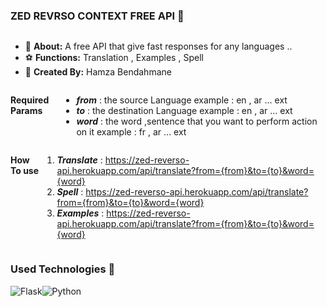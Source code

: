 ### ZED REVRSO CONTEXT FREE API 👋

<div style='display: flex;'>

- 🌱 **About:** A free API that give fast responses for any languages ..
- ⚽ **Functions:** Translation , Examples , Spell
- 💬 **Created By:** Hamza Bendahmane
</div>
<div style='display: flex;'>

  
**Required Params**
  
 - ***from*** : the source Language example : en , ar ... ext
 - ***to*** : the destination Language example : en , ar ... ext
 - ***word*** : the word ,sentence that you want to perform action on it example : fr , ar ... ext
  
  </div>

<div style='display: flex;'>
  
  
**How To use**


1. ***Translate*** : https://zed-reverso-api.herokuapp.com/api/translate?from={from}&to={to}&word={word}
2. ***Spell*** :  https://zed-reverso-api.herokuapp.com/api/translate?from={from}&to={to}&word={word}
3. ***Examples*** :  https://zed-reverso-api.herokuapp.com/api/translate?from={from}&to={to}&word={word}
</div>



### Used Technologies 🔭

<div style='display: flex;'>
  <img alt="Flask" src="https://img.shields.io/badge/flask-%23323330.svg?style=for-the-badge&logo=flask&logoColor=%23F7DF1E" />
  <img alt="Python" src="https://img.shields.io/badge/python-%2314354C.svg?style=for-the-badge&logo=python&logoColor=white" />
</div>
